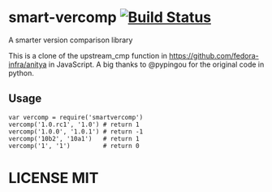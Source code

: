 # smart-vercomp [![Build Status](https://travis-ci.org/Filirom1/smart-vercomp.svg)](https://travis-ci.org/Filirom1/smart-vercomp)
A smarter version comparison library

This is a clone of the upstream_cmp function in <https://github.com/fedora-infra/anitya> in JavaScript.
A big thanks to @pypingou for the original code in python.


## Usage

    var vercomp = require('smartvercomp')
    vercomp('1.0.rc1', '1.0') # return 1
    vercomp('1.0.0', '1.0.1') # return -1
    vercomp('10b2', '10a1')   # return 1
    vercomp('1', '1')         # return 0

# LICENSE MIT
